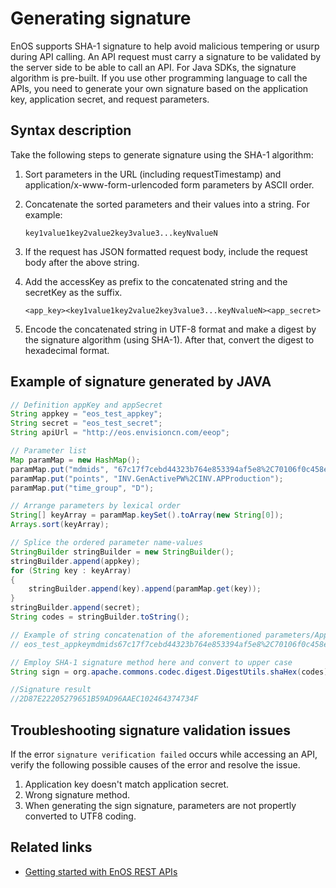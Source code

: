 # Generating signature

EnOS supports SHA-1 signature to help avoid malicious tempering or usurp during API calling. An API request must carry a signature to be validated by the server side to be able to call an API. For Java SDKs, the signature algorithm is pre-built. If you use other programming language to call the APIs, you need to generate your own signature based on the application key, application secret, and request parameters.

## Syntax description

Take the following steps to generate signature using the SHA-1 algorithm:

1. Sort parameters in the URL (including requestTimestamp) and application/x-www-form-urlencoded form parameters by ASCII order.

2. Concatenate the sorted parameters and their values into a string. For example:

   ```
   key1value1key2value2key3value3...keyNvalueN
   ```

3. If the request has JSON formatted request body, include the request body after the above string.

4. Add the accessKey as prefix to the concatenated string and the secretKey as the suffix. 

   ```
   <app_key><key1value1key2value2key3value3...keyNvalueN><app_secret>
   ```

5. Encode the concatenated string in UTF-8 format and make a digest by the signature algorithm (using SHA-1). After that, convert the digest to hexadecimal format.

## Example of signature generated by JAVA

```java
// Definition appKey and appSecret
String appkey = "eos_test_appkey";
String secret = "eos_test_secret";
String apiUrl = "http://eos.envisioncn.com/eeop";

// Parameter list
Map paramMap = new HashMap();
paramMap.put("mdmids", "67c17f7cebd44323b764e853394af5e8%2C70106f0c458e4b3994e741670d6be659");
paramMap.put("points", "INV.GenActivePW%2CINV.APProduction");
paramMap.put("time_group", "D");

// Arrange parameters by lexical order
String[] keyArray = paramMap.keySet().toArray(new String[0]);
Arrays.sort(keyArray);

// Splice the ordered parameter name-values
StringBuilder stringBuilder = new StringBuilder();
stringBuilder.append(appkey);
for (String key : keyArray)
{
    stringBuilder.append(key).append(paramMap.get(key));
}                 
stringBuilder.append(secret);
String codes = stringBuilder.toString();

// Example of string concatenation of the aforementioned parameters/AppKey/AppSecret after splicing:
// eos_test_appkeymdmids67c17f7cebd44323b764e853394af5e8%2C70106f0c458e4b3994e741670d6be659pointsINV.GenActivePW%2CINV.APProductiontime_groupDeos_test_secret

// Employ SHA-1 signature method here and convert to upper case
String sign = org.apache.commons.codec.digest.DigestUtils.shaHex(codes).toUpperCase();

//Signature result
//2D87E22205279651B59AD96AAEC102464374734F
```

## Troubleshooting signature validation issues

If the error `signature verification failed` occurs while accessing an API, verify the following possible causes of the error and resolve the issue.

1.  Application key doesn't match application secret.
2.  Wrong signature method.
3.  When generating the sign signature, parameters are not propertly converted to UTF8 coding.

## Related links

- [Getting started with EnOS REST APIs](gettingstarted_api)
